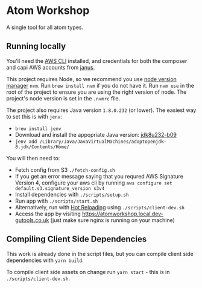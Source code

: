 # Atom Workshop

A single tool for all atom types.

## Running locally

You'll need the [AWS CLI](http://docs.aws.amazon.com/cli/latest/userguide/installing.html) installed, and credentials
for both the composer and capi AWS accounts from [janus](https://janus.gutools.co.uk/multi-credentials?&permissionIds=capi-dev,composer-dev&tzOffset=1). 

This project requires Node, so we recommend you use [node version manager](https://github.com/nvm-sh/nvm) `nvm`. Run `brew install nvm` if you do not have it. Run `nvm use` in the root of the project to ensure you are using the right version of node. The project's node version is set in the `.nvmrc` file.

The project also requires Java version `1.8.0.232` (or lower). The easiest way to set this is with `jenv`:
- `brew install jenv`
- Download and install the appopriate Java version: [jdk8u232-b09](https://adoptopenjdk.net/archive.html)
- `jenv add /Library/Java/JavaVirtualMachines/adoptopenjdk-8.jdk/Contents/Home/`

You will then need to:

 - Fetch config from S3 `./fetch-config.sh`
 - If you get an error message saying that you requred AWS Signature Version 4, configure your aws cli by running `aws configure set default.s3.signature_version s3v4`
 - Install dependencies with `./scripts/setup.sh`
 - Run app with `./scripts/start.sh`
 - Alternatively, run with [Hot Reloading](https://github.com/guardian/atom-workshop#hot-reloading) using `./scripts/client-dev.sh`
 - Access the app by visiting https://atomworkshop.local.dev-gutools.co.uk (just make sure nginx is running on your machine)

## Compiling Client Side Dependencies

This work is already done in the script files, but you can compile client side dependencies with `yarn build`. 

To compile client side assets on change run `yarn start` - this is in `./scripts/client-dev.sh`. 

